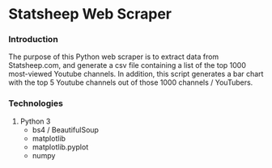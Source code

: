 # Statsheep Web Scraper

### Introduction

The purpose of this Python web scraper is to extract data from Statsheep.com, and generate a 
csv file containing a list of the top 1000 most-viewed Youtube channels. In addition, 
this script generates a bar chart with the top 5 Youtube channels out of those 
1000 channels / YouTubers.  

### Technologies

1. Python 3
   * bs4 / BeautifulSoup
   * matplotlib
   * matplotlib.pyplot
   * numpy

